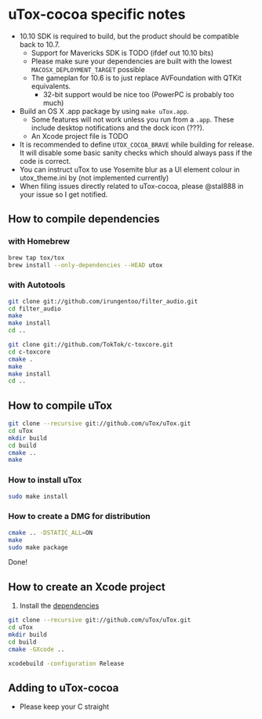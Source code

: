 # uTox-cocoa specific notes

* 10.10 SDK is required to build, but the product should be
  compatible back to 10.7.
  * Support for Mavericks SDK is TODO (ifdef out 10.10 bits)
  * Please make sure your dependencies are built with the lowest
    `MACOSX_DEPLOYMENT_TARGET` possible
  * The gameplan for 10.6 is to just replace AVFoundation with QTKit
    equivalents.
    * 32-bit support would be nice too (PowerPC is probably too much)
* Build an OS X .app package by using `make uTox.app`.
  * Some features will not work unless you run from a `.app`. These
    include desktop notifications and the dock icon (???).
  * An Xcode project file is TODO
* It is recommended to define `UTOX_COCOA_BRAVE` while building for
  release. It will disable some basic sanity checks which should
  always pass if the code is correct.
* You can instruct uTox to use Yosemite blur as a UI element colour
  in utox_theme.ini by (not implemented currently)
* When filing issues directly related to uTox-cocoa, please @stal888 in
  your issue so I get notified.

## How to compile dependencies

### with Homebrew

```bash
brew tap tox/tox
brew install --only-dependencies --HEAD utox
```

### with Autotools

```bash
git clone git://github.com/irungentoo/filter_audio.git
cd filter_audio
make
make install
cd ..

git clone git://github.com/TokTok/c-toxcore.git
cd c-toxcore
cmake .
make
make install
cd ..
```

## How to compile uTox

```bash
git clone --recursive git://github.com/uTox/uTox.git
cd uTox
mkdir build
cd build
cmake ..
make
```

### How to install uTox

```bash
sudo make install
```

### How to create a DMG for distribution

```bash
cmake .. -DSTATIC_ALL=ON
make
sudo make package
```

Done!

## How to create an Xcode project

1. Install the [dependencies](#how-to-compile-dependencies)

```bash
git clone --recursive git://github.com/uTox/uTox.git
cd uTox
mkdir build
cd build
cmake -GXcode ..

xcodebuild -configuration Release
```

## Adding to uTox-cocoa

* Please keep your C straight
